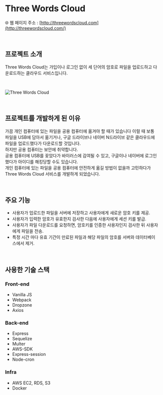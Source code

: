 # Three Words Cloud
🌐 웹 페이지 주소 : [http://threewordscloud.com](http://threewordscloud.com/)


</br>


## 프로젝트 소개
Three Words Cloud는 가입이나 로그인 없이 세 단어의 암호로 파일을 업로드하고 다운로드하는 클라우드 서비스입니다.


</br>


![Three Words Cloud](https://user-images.githubusercontent.com/54034869/117648407-227b9780-b1c9-11eb-866f-bc0d3356462c.gif)


</br>

## 프로젝트를 개발하게 된 이유
가끔 개인 컴퓨터에 있는 파일을 공용 컴퓨터에 옮겨야 할 때가 있습니다
이럴 때 보통 파일을 USB에 담아서 옮기거나, 구글 드라이브나 네이버 N드라이브 같은 클라우드에 파일을 업로드했다가 다운로드할 것입니다.   
하지만 공용 컴퓨터는 보안에 취약합니다.   
공용 컴퓨터에 USB를 꽂았다가 바이러스에 감여될 수 있고, 구글이나 네이버에 로그인했다가 아이디를 해킹당할 수도 있습니다.   
개인 컴퓨터에 있는 파일을 공용 컴퓨터에 안전하게 옮길 방법이 없을까 고민하다가 Three Words Cloud 서비스를 개발하게 되었습니다.   


</br>


## 주요 기능
- 사용자가 업로드한 파일을 서버에 저장하고 사용자에게 새로운 암호 키를 제공.
- 사용자가 입력한 암호가 유효한지 검사한 다음에 사용자에게 세션 키를 발급.
- 사용자가 파일 다운로드를 요청하면, 암호키를 인증한 사용자인지 검사한 뒤 사용자에게 파일을 전송.
- 특정 시간 마다 유효 기간이 만료된 파일과 해당 파일의 암호를 서버와 데이터베이스에서 제거.


</br>


## 사용한 기술 스택
### Front-end
- Vanilla JS
- Webpack
- Dropzone
- Axios

### Back-end
- Express
- Sequelize
- Multer
- AWS-SDK
- Express-session
- Node-cron

### Infra
- AWS EC2, RDS, S3
- Docker
